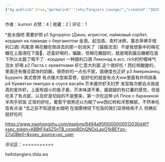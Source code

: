 ```yaml
---
{"dg-publish":true,"permalink":"/xhs/Tangiers Lounge/","created":"2025-03-17T22:12:23.997+08:00","updated":"2025-03-17T22:12:23.997+08:00"}
---
```


作者：kumori
点赞：4   |   收藏：2   |   评论：1

*是水烟吧 需要护照
p1 Sgroppino (Джин, игристое, лаймовый сорбет, кордиал на лаванде с бергамотом 金酒，起泡酒，青柠冰糕，薰衣草佛手柑利口酒)
鸡尾酒 棉花糖在倒进去的那一刻消失了（猫猫流泪）不是我想象中的棉花糖在上面酒在下面🤣，还蛮好喝的，偏酸，但棉花糖甜的，就是喝到最后糖都在底下所以太甜了喝不了
· кордиал 一种甜利口酒
Лимонад в асс. rich的柠檬味气泡水 好喝
p2 Паста с креветками 虾仁意大利面 这个很好吃！西红柿酸酸的，里面还有像豆腐块的奶酪，很奇妙的一点也不腻，面硬度也正好
p3 Американец Буррито 美式卷饼 有点像大型紫菜卷，挺好吃的就是有点大ww里面有炸鸡排条
p4 Креветки темпуро в соусе васаби 芥末酱炸虾天妇罗 发现每次都会点我是真的爱炸虾。上面有超小的鱼子酱，芥末味道不重，酱甜甜的有红薯的感觉，但是吃多了有点腻，以及虾是切段的不是整条，第一次吃这种
p5 Плов с бараниной 羊肉手抓饭 正常的好吃，葡萄干很黑还以为糊了ww西红柿和洋葱解腻，不然单吃饭有点油
*去之前不知道是水烟吧 在烟雾缭绕下吃饭的我们显得格格不入 但确实挺好吃的

https://www.xiaohongshu.com/explore/6494a95f0000000012030d4f?xsec_token=ABBtF4aSZ5nTB_vzqqjB0nQNOxLaxO1kBEYzo-27uOBe0=&xsec_source=pc_user

评论区：===========

hellotangiers.tilda.ws